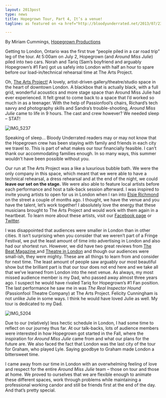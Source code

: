 ```yaml
---
layout: 2013post
type: news
title: Hopegrown Tour, Part 4, It’s a venue!
tagline: as featured on <a href="http://bloodyunderrated.net/2013/07/23/hopegrown-tour-part-4-its-a-venue/">Bloody Underrated</a>

---
```

<p>By Miriam Cummings, <a href="http://www.hopegrown.ca/">Hopegrown Productions</a></p>

<p>Getting to London, Ontario was the first true “people piled in a car road trip” leg of the tour. At 5:00am on July 2, Hopegrown (and <em>Around Miss Julie</em>) piled into two cars.  Norah and Tariq (Sam’s boyfriend and arguably Hopegrown’s #1 Fan) got us safely into London with half an hour to spare before our load-in/technical rehearsal time at The Arts Project.</p>

<p>Oh, <a href="http://www.artsproject.ca/">The Arts Project!</a>  A lovely, artist-driven gallery/theatre/studio space in the heart of downtown London.  A blackbox that is actually black, with a full grid, wonderful acoustics and more stage space than Around Miss Julie had ever experienced.  It felt great to come back to a space that I’d worked so much in as a teenager. With the help of Passionfool’s chairs, Richard’s tech savvy and photography skills and Sandra’s trouble-shooting, <em>Around Miss Julie </em>came to life in 9 hours. The cast and crew however?  We needed sleep &ndash; STAT!</p>

<p><img alt="IMG_5237" src="/images/img_5237.jpg"></p>
<p>Speaking of sleep… Bloody Underrated readers may or may not know that the Hopegrown crew has been staying with family and friends in each city we travel to. This is part of what makes our tour financially feasible. I can’t thank our accommodating families enough. In so many ways, this summer wouldn’t have been possible without you.</p>

<p>Our run at The Arts Project was a like a luxurious bubble bath. We were the only company in this space, which meant that we were able to have a technical rehearsal, a dress rehearsal and at the end of the night, we could <strong>leave our set on the stage.</strong> We were also able to feature local artists before each performance and host a talk-back session afterward. I was inspired to invite young artists to open for us in London when I ran into <a href="https://www.facebook.com/pages/Elsie-Richmond/163253870444606">Elsie Richmond</a> on the street a couple of months ago. I thought, we have the venue and you have the talent, let’s work together! I absolutely love the energy that these musicians brought to The Arts Project and would work with them again in a heartbeat. To learn more about these artists, visit our <a href="facebook.com/HopegrownProductions">Facebook page</a> or <a href="https://twitter.com/HopegrownPro">Twitter</a>.</p>

<p>I was disappointed that audiences were smaller in London than in other cities. It isn’t surprising when you consider that we weren’t part of a Fringe Festival, we put the least amount of time into advertising in London and also had our shortest run. However, we did have two great reviews from <a href="http://www.thebeatmagazine.ca/index.php/theatre-reviews/1746-around-miss-julie-summer-tour-2013-catch-it-while-you-can">The Beat Magazine </a>and <a href="http://theatreinlondon.ca/2013/07/around-miss-julie-review/">Theatre in London</a> and though our audiences were small-ish, they were mighty. These are all things to learn from and consider for next time. The least amount of people saw arguably our most beautiful show but the brilliant part is that our tour does not end here and we take all that we’ve learned from London into the next venue. As always, my most missed audience member is my Dad, who passed away almost three years ago. I suspect he would have rivaled Tariq for Hopegrown’s #1 Fan position. The last performance he saw me in was <em>The Real Inspector Hound</em> (Passionfool Theatre Company) at The Arts Project. Felicity Cunningham is not unlike Julie in some ways. I think he would have loved Julie as well. My tour is dedicated to my Dad.</p>

<p><img alt="IMG_5204" src="/images/img_5204.jpg"></p>
<p>Due to our (relatively) less hectic schedule in London, I had some time to reflect on our journey thus far. At our talk-backs, lots of audience members were interested in how Hopegrown got started in the Fall, where the inspiration for <em>Around Miss Julie</em> came from and what our plans for the future are. We also faced the fact that London was the last city of the tour for Graham, who played Lyle. Saying goodbye to Graham made London a bittersweet time.</p>

<p>I came away from our time in London with an overwhelming feeling of love and respect for the entire <em>Around Miss Julie</em> team &ndash; those on tour and those at home. We proved to ourselves that we are flexible enough to animate these different spaces, work through problems while maintaining a professional working candor and still be friends first at the end of the day. And that’s pretty special.</p>
